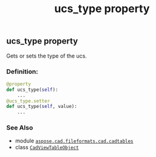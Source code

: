 ﻿---
title: ucs_type property
second_title: Aspose.CAD for Python via .NET API References
description: 
type: docs
weight: 310
url: /aspose.cad.fileformats.cad.cadtables/cadviewtableobject/ucs_type/
is_root: false
---

## ucs_type property


Gets or sets the type of the ucs.
### Definition:
```python
@property
def ucs_type(self):
    ...
@ucs_type.setter
def ucs_type(self, value):
    ...
```

### See Also
* module [`aspose.cad.fileformats.cad.cadtables`](../../)
* class [`CadViewTableObject`](/cad/python-net/aspose.cad.fileformats.cad.cadtables/cadviewtableobject)
